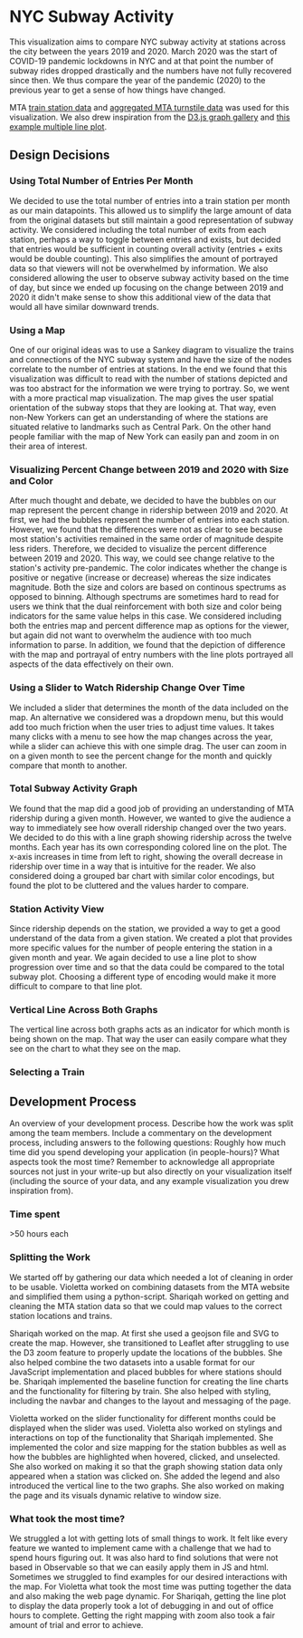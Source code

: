 # NYC Subway Activity 
This visualization aims to compare NYC subway activity at stations across the city between the years 2019 and 2020. March 2020 was the start of COVID-19 pandemic lockdowns in NYC and at that point the number of subway rides dropped drastically and the numbers have not fully recovered since then. We thus compare the year of the pandemic (2020) to the previous year to get a sense of how things have changed. 

MTA [train station data](http://web.mta.info/developers/developer-data-terms.html#data) and [aggregated MTA turnstile data](https://qri.cloud/nyc-transit-data/turnstile_daily_counts_2020) was used for this visualization. We also drew inspiration from the [D3.js graph gallery](https://www.d3-graph-gallery.com/) and [this example multiple line plot](https://bl.ocks.org/d3noob/ed0864ef6ec6af1e360917c29f4b08da).

## Design Decisions

### Using Total Number of Entries Per Month 
We decided to use the total number of entries into a train station per month as our main datapoints. This allowed us to simplify the large amount of data from the original datasets but still maintain a good representation of subway activity. We considered including the total number of exits from each station, perhaps a way to toggle between entries and exists, but decided that entries would be sufficient in counting overall activity (entries + exits would be double counting). This also simplifies the amount of portrayed data so that viewers will not be overwhelmed by information. We also considered allowing the user to observe subway activity based on the time of day, but since we ended up focusing on the change between 2019 and 2020 it didn't make sense to show this additional view of the data that would all have similar downward trends. 

### Using a Map 
One of our original ideas was to use a Sankey diagram to visualize the trains and connections of the NYC subway system and have the size of the nodes correlate to the number of entries at stations. In the end we found that this visualization was difficult to read with the number of stations depicted and was too abstract for the information we were trying to portray. So, we went with a more practical map visualization. The map gives the user spatial orientation of the subway stops that they are looking at. That way, even non-New Yorkers can get an understanding of where the stations are situated relative to landmarks such as Central Park. On the other hand people familiar with the map of New York can easily pan and zoom in on their area of interest. 

### Visualizing Percent Change between 2019 and 2020 with Size and Color
After much thought and debate, we decided to have the bubbles on our map represent the percent change in ridership between 2019 and 2020. At first, we had the bubbles represent the number of entries into each station. However, we found that the differences were not as clear to see because most station's activities remained in the same order of magnitude despite less riders. 
Therefore, we decided to visualize the percent difference between 2019 and 2020. This way, we could see change relative to the station's activity pre-pandemic. The color indicates whether the change is positive or negative (increase or decrease) whereas the size indicates magnitude. Both the size and colors are based on continous spectrums as opposed to binning. Although spectrums are sometimes hard to read for users we think that the dual reinforcement with both size and color being indicators for the same value helps in this case.
We considered including both the entries map and percent difference map as options for the viewer, but again did not want to overwhelm the audience with too much information to parse. In addition, we found that the depiction of difference with the map and portrayal of entry numbers with the line plots portrayed all aspects of the data effectively on their own.

### Using a Slider to Watch Ridership Change Over Time
We included a slider that determines the month of the data included on the map. An alternative we considered was a dropdown menu, but this would add too much friction when the user tries to adjust time values. It takes many clicks with a menu to see how the map changes across the year, while a slider can achieve this with one simple drag. The user can zoom in on a given month to see the percent change for the month and quickly compare that month to another.

### Total Subway Activity Graph
We found that the map did a good job of providing an understanding of MTA ridership during a given month. However, we wanted to give the audience a way to immediately see how overall ridership changed over the two years. We decided to do this with a line graph showing ridership across the twelve months. Each year has its own corresponding colored line on the plot. The x-axis increases in time from left to right, showing the overall decrease in ridership over time in a way that is intuitive for the reader. We also considered doing a grouped bar chart with similar color encodings, but found the plot to be cluttered and the values harder to compare. 

### Station Activity View 
Since ridership depends on the station, we provided a way to get a good understand of the data from a given station. We created a plot that provides more specific values for the number of people entering the station in a given month and year. We again decided to use a line plot to show progression over time and so that the data could be compared to the total subway plot. Choosing a different type of encoding would make it more difficult to compare to that line plot.

### Vertical Line Across Both Graphs
The vertical line across both graphs acts as an indicator for which month is being shown on the map. That way the user can easily compare what they see on the chart to what they see on the map. 

### Selecting a Train 


## Development Process 
An overview of your development process. Describe how the work was split among the team members. Include a commentary on the development process, including answers to the following questions: Roughly how much time did you spend developing your application (in people-hours)? What aspects took the most time?
Remember to acknowledge all appropriate sources not just in your write-up but also directly on your visualization itself (including the source of your data, and any example visualization you drew inspiration from).

### Time spent
\>50 hours each

### Splitting the Work
We started off by gathering our data which needed a lot of cleaning in order to be usable. Violetta worked on combining datasets from the MTA website and simplified them using a python-script. Shariqah worked on getting and cleaning the MTA station data so that we could map values to the correct station locations and trains. 

Shariqah worked on the map. At first she used a geojson file and SVG to create the map. However, she transitioned to Leaflet after struggling to use the D3 zoom feature to properly update the locations of the bubbles. She also helped combine the two datasets into a usable format for our JavaScript implementation and placed bubbles for where stations should be. Shariqah implemented the baseline function for creating the line charts and the functionality for filtering by train. She also helped with styling, including the navbar and changes to the layout and messaging of the page.

Violetta worked on the slider functionality for different months could be displayed when the slider was used. Violetta also worked on stylings and interactions on top of the functionality that Shariqah implemented. She implemented the color and size mapping for the station bubbles as well as how the bubbles are highlighted when hovered, clicked, and unselected. She also worked on making it so that the graph showing station data only appeared when a station was clicked on. She added the legend and also introduced the vertical line to the two graphs. She also worked on making the page and its visuals dynamic relative to window size. 

### What took the most time?
We struggled a lot with getting lots of small things to work. It felt like every feature we wanted to implement came with a challenge that we had to spend hours figuring out. It was also hard to find solutions that were not based in Observable so that we can easily apply them in JS and html. Sometimes we struggled to find examples for our desired interactions with the map. For Violetta what took the most time was putting together the data and also making the web page dynamic. For Shariqah, getting the line plot to display the data properly took a lot of debugging in and out of office hours to complete. Getting the right mapping with zoom also took a fair amount of trial and error to achieve.
